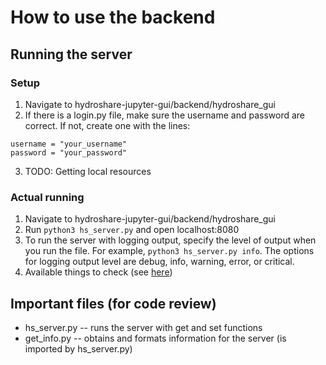 # How to use the backend
## Running the server
### Setup
1. Navigate to hydroshare-jupyter-gui/backend/hydroshare_gui
2. If there is a login.py file, make sure the username and password are correct. If not, create one with the lines:

```
username = "your_username"
password = "your_password"
```
3. TODO: Getting local resources

### Actual running

1. Navigate to hydroshare-jupyter-gui/backend/hydroshare_gui
2. Run `python3 hs_server.py` and open localhost:8080
3. To run the server with logging output, specify the level of output when you
run the file. For example, `python3 hs_server.py info`. The options for logging
output level are debug, info, warning, error, or critical.
4. Available things to check (see [here](https://github.com/kylecombes/hydroshare-jupyter-gui/blob/dev/documentation/API_response_formats.md))

## Important files (for code review)
* hs_server.py -- runs the server with get and set functions
* get_info.py -- obtains and formats information for the server (is imported by hs_server.py)
